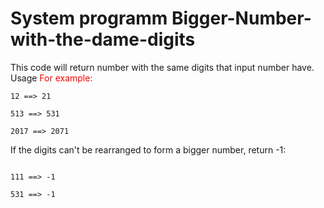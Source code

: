 # System programm Bigger-Number-with-the-dame-digits




This code will return number with the same digits that input number have.
Usage
<font color="red">For example:</font>

  ```
12 ==> 21 
  
 513 ==> 531 
 
2017 ==> 2071 
```
If the digits can't be rearranged to form a bigger number, return -1:

```  9 ==> -1
  
111 ==> -1

531 ==> -1

